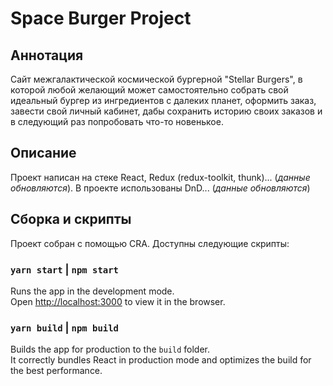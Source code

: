 # Space Burger Project

## Аннотация 

Сайт межгалактической космической бургерной "Stellar Burgers", в которой любой желающий может самостоятельно собрать свой идеальный бургер из ингредиентов с далеких планет, оформить заказ, завести свой личный кабинет, дабы сохранить историю своих заказов и в следующий раз попробовать что-то новенькое.

## Описание

Проект написан на стеке React, Redux (redux-toolkit, thunk)... (_данные обновляются_). В проекте использованы DnD... (_данные обновляются_)

## Сборка и скрипты

Проект собран с помощью CRA. Доступны следующие скрипты:

### `yarn start` | `npm start`

Runs the app in the development mode.\
Open [http://localhost:3000](http://localhost:3000) to view it in the browser.

### `yarn build` | `npm build`

Builds the app for production to the `build` folder.\
It correctly bundles React in production mode and optimizes the build for the best performance.

